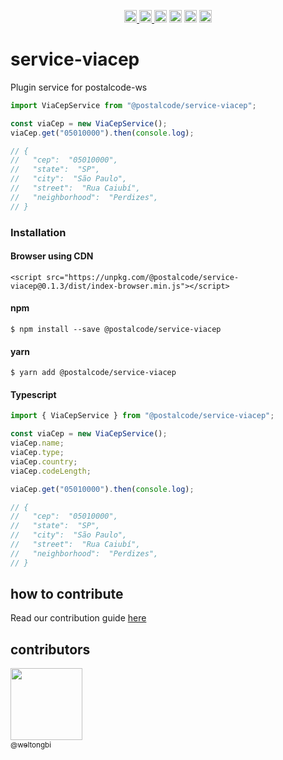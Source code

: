 <p align="center">
  <a href="https://npm-stat.com/charts.html?package=@postalcode/service-viacep">
    <img src="https://img.shields.io/npm/dm/@postalcode/service-viacep.svg" height="20">
  </a>
  <a href='https://coveralls.io/github/postalcode-ws/service-viacep'><img src='https://coveralls.io/repos/github/postalcode-ws/service-viacep/badge.svg' alt='Coverage Status' height="20" />
  </a>
  <a href="https://badge.fury.io/js/%40postalcode%2Fservice-viacep"><img src="https://badge.fury.io/js/%40postalcode%2Fservice-viacep.svg" alt="npm version" height="20"></a>
  <a href="https://snyk.io/test/github/postalcode-ws/service-viacep"><img src="https://snyk.io/test/github/postalcode-ws/service-viacep/badge.svg" data-canonical-src="https://snyk.io/test/github/postalcode-ws/service-viacep" alt="Known Vulnerabilities" height="20"></a>
  <a href="https://github.com/postalcode-ws/service-viacep/actions/workflows/integration.yml"><img src="https://github.com/postalcode-ws/service-viacep/actions/workflows/integration.yml/badge.svg?branch=master" alt="Workflow status badge" loading="lazy" height="20"></a>
  <a href="https://github.com/postalcode-ws/service-viacep/actions/workflows/publish.yml"><img src="https://github.com/postalcode-ws/service-viacep/actions/workflows/publish.yml/badge.svg?branch=master" alt="Workflow status badge" loading="lazy" height="20"></a>
</p>

# service-viacep

Plugin service for postalcode-ws

```js
import ViaCepService from "@postalcode/service-viacep";

const viaCep = new ViaCepService();
viaCep.get("05010000").then(console.log);

// {
//   "cep":  "05010000",
//   "state":  "SP",
//   "city":  "São Paulo",
//   "street":  "Rua Caiubí",
//   "neighborhood":  "Perdizes",
// }
```

### Installation

#### Browser using CDN

```
<script src="https://unpkg.com/@postalcode/service-viacep@0.1.3/dist/index-browser.min.js"></script>
```

#### npm

```
$ npm install --save @postalcode/service-viacep
```

#### yarn

```
$ yarn add @postalcode/service-viacep
```

#### Typescript

```ts
import { ViaCepService } from "@postalcode/service-viacep";

const viaCep = new ViaCepService();
viaCep.name;
viaCep.type;
viaCep.country;
viaCep.codeLength;

viaCep.get("05010000").then(console.log);

// {
//   "cep":  "05010000",
//   "state":  "SP",
//   "city":  "São Paulo",
//   "street":  "Rua Caiubí",
//   "neighborhood":  "Perdizes",
// }
```

## how to contribute

Read our contribution guide [here](CONTRIBUTING.md)

## contributors

[<img src="https://avatars1.githubusercontent.com/u/11856399?v=3&s=115" width="115"><br><sub>@weltongbi</sub>](https://github.com/lucianopf)

